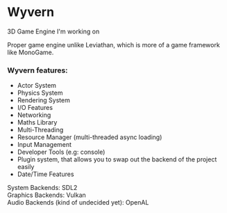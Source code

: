 # Wyvern
3D Game Engine I'm working on

Proper game engine unlike Leviathan, which is more of a game framework like MonoGame.

### Wyvern features:
 * Actor System
 * Physics System
 * Rendering System
 * I/O Features
 * Networking
 * Maths Library
 * Multi-Threading
 * Resource Manager (multi-threaded async loading)
 * Input Management
 * Developer Tools (e.g: console)
 * Plugin system, that allows you to swap out the backend of the project easily
 * Date/Time Features

System Backends: SDL2  
Graphics Backends: Vulkan  
Audio Backends (kind of undecided yet): OpenAL  
